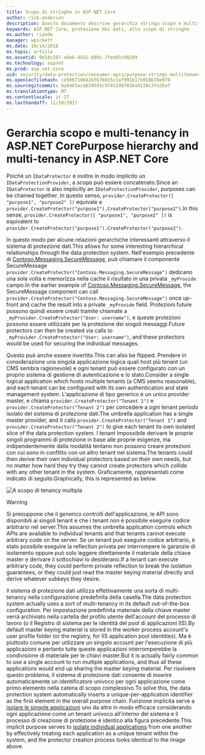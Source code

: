```yaml
---
title: Scopo di stringhe in ASP.NET Core
author: rick-anderson
description: Questo documento descrive gerarchia stringa scopo e multi-tenancy, tra cui le API di protezione dati ASP.NET Core.
keywords: ASP.NET Core, protezione dei dati, allo scopo di stringhe
ms.author: riande
manager: wpickett
ms.date: 10/14/2016
ms.topic: article
ms.assetid: 9d18c287-e0e6-4541-b09c-7fed45c902d9
ms.technology: aspnet
ms.prod: asp.net-core
uid: security/data-protection/consumer-apis/purpose-strings-multitenancy
ms.openlocfilehash: ce506710042bfb76015c3af991b17e018b78e970
ms.sourcegitcommit: 9a9483aceb34591c97451997036a9120c3fe2baf
ms.translationtype: MT
ms.contentlocale: it-IT
ms.lasthandoff: 11/10/2017
---
```

# <a name="purpose-hierarchy-and-multi-tenancy-in-aspnet-core"></a><span data-ttu-id="9d3b7-104">Gerarchia scopo e multi-tenancy in ASP.NET Core</span><span class="sxs-lookup"><span data-stu-id="9d3b7-104">Purpose hierarchy and multi-tenancy in ASP.NET Core</span></span>

<span data-ttu-id="9d3b7-105">Poiché un `IDataProtector` è inoltre in modo implicito un `IDataProtectionProvider`, a scopo può essere concatenato.</span><span class="sxs-lookup"><span data-stu-id="9d3b7-105">Since an `IDataProtector` is also implicitly an `IDataProtectionProvider`, purposes can be chained together.</span></span> <span data-ttu-id="9d3b7-106">In questo senso, `provider.CreateProtector([ "purpose1", "purpose2" ])` equivale a `provider.CreateProtector("purpose1").CreateProtector("purpose2")`.</span><span class="sxs-lookup"><span data-stu-id="9d3b7-106">In this sense, `provider.CreateProtector([ "purpose1", "purpose2" ])` is equivalent to `provider.CreateProtector("purpose1").CreateProtector("purpose2")`.</span></span>

<span data-ttu-id="9d3b7-107">In questo modo per alcune relazioni gerarchiche interessanti attraverso il sistema di protezione dati.</span><span class="sxs-lookup"><span data-stu-id="9d3b7-107">This allows for some interesting hierarchical relationships through the data protection system.</span></span> <span data-ttu-id="9d3b7-108">Nell'esempio precedente di [Contoso.Messaging.SecureMessage](purpose-strings.md#data-protection-contoso-purpose), può chiamare il componente SecureMessage `provider.CreateProtector("Contoso.Messaging.SecureMessage")` dedicano una sola volta e memorizza nella cache il risultato in una privata `_myProvide` campo.</span><span class="sxs-lookup"><span data-stu-id="9d3b7-108">In the earlier example of [Contoso.Messaging.SecureMessage](purpose-strings.md#data-protection-contoso-purpose), the SecureMessage component can call `provider.CreateProtector("Contoso.Messaging.SecureMessage")` once up-front and cache the result into a private `_myProvide` field.</span></span> <span data-ttu-id="9d3b7-109">Protezioni future possono quindi essere creati tramite chiamate a `_myProvider.CreateProtector("User: username")`, e queste protezioni possono essere utilizzate per la protezione dei singoli messaggi.</span><span class="sxs-lookup"><span data-stu-id="9d3b7-109">Future protectors can then be created via calls to `_myProvider.CreateProtector("User: username")`, and these protectors would be used for securing the individual messages.</span></span>

<span data-ttu-id="9d3b7-110">Questo può anche essere invertito.</span><span class="sxs-lookup"><span data-stu-id="9d3b7-110">This can also be flipped.</span></span> <span data-ttu-id="9d3b7-111">Prendere in considerazione una singola applicazione logica quali host più tenant (un CMS sembra ragionevole) e ogni tenant può essere configurato con un proprio sistema di gestione di autenticazione e lo stato.</span><span class="sxs-lookup"><span data-stu-id="9d3b7-111">Consider a single logical application which hosts multiple tenants (a CMS seems reasonable), and each tenant can be configured with its own authentication and state management system.</span></span> <span data-ttu-id="9d3b7-112">L'applicazione di tipo generico è un unico provider master, e chiama `provider.CreateProtector("Tenant 1")` e `provider.CreateProtector("Tenant 2")` per concedere a ogni tenant periodo isolato del sistema di protezione dati.</span><span class="sxs-lookup"><span data-stu-id="9d3b7-112">The umbrella application has a single master provider, and it calls `provider.CreateProtector("Tenant 1")` and `provider.CreateProtector("Tenant 2")` to give each tenant its own isolated slice of the data protection system.</span></span> <span data-ttu-id="9d3b7-113">I tenant Impossibile derivare le proprie singoli programmi di protezione in base alle proprie esigenze, ma indipendentemente dalla modalità tentano non possono creare protezioni con cui sono in conflitto con un altro tenant nel sistema.</span><span class="sxs-lookup"><span data-stu-id="9d3b7-113">The tenants could then derive their own individual protectors based on their own needs, but no matter how hard they try they cannot create protectors which collide with any other tenant in the system.</span></span> <span data-ttu-id="9d3b7-114">Graficamente, rappresentati come indicato di seguito.</span><span class="sxs-lookup"><span data-stu-id="9d3b7-114">Graphically, this is represented as below.</span></span>

![A scopo di tenancy multipla](purpose-strings-multitenancy/_static/purposes-multi-tenancy.png)

>[!WARNING]
> <span data-ttu-id="9d3b7-116">Si presuppone che il generico controlli dell'applicazione, le API sono disponibili ai singoli tenant e che i tenant non è possibile eseguire codice arbitrario nel server.</span><span class="sxs-lookup"><span data-stu-id="9d3b7-116">This assumes the umbrella application controls which APIs are available to individual tenants and that tenants cannot execute arbitrary code on the server.</span></span> <span data-ttu-id="9d3b7-117">Se un tenant può eseguire codice arbitrario, è stato possibile eseguire la reflection privata per interrompere le garanzie di isolamento oppure può solo leggere direttamente il materiale della chiave master e derivare il sottochiavi lo desiderano.</span><span class="sxs-lookup"><span data-stu-id="9d3b7-117">If a tenant can execute arbitrary code, they could perform private reflection to break the isolation guarantees, or they could just read the master keying material directly and derive whatever subkeys they desire.</span></span>

<span data-ttu-id="9d3b7-118">Il sistema di protezione dati utilizza effettivamente una sorta di multi-tenancy nella configurazione predefinita della casella.</span><span class="sxs-lookup"><span data-stu-id="9d3b7-118">The data protection system actually uses a sort of multi-tenancy in its default out-of-the-box configuration.</span></span> <span data-ttu-id="9d3b7-119">Per impostazione predefinita materiale della chiave master verrà archiviato nella cartella del profilo utente dell'account del processo di lavoro (o il Registro di sistema per le identità del pool di applicazioni IIS).</span><span class="sxs-lookup"><span data-stu-id="9d3b7-119">By default master keying material is stored in the worker process account's user profile folder (or the registry, for IIS application pool identities).</span></span> <span data-ttu-id="9d3b7-120">Ma è piuttosto comune per utilizzare un singolo account per l'esecuzione di più applicazioni e pertanto tutte queste applicazioni interromperebbe la condivisione di materiale per le chiavi master.</span><span class="sxs-lookup"><span data-stu-id="9d3b7-120">But it is actually fairly common to use a single account to run multiple applications, and thus all these applications would end up sharing the master keying material.</span></span> <span data-ttu-id="9d3b7-121">Per risolvere questo problema, il sistema di protezione dati consente di inserire automaticamente un identificatore univoco per ogni applicazione come primo elemento nella catena di scopo complessivo.</span><span class="sxs-lookup"><span data-stu-id="9d3b7-121">To solve this, the data protection system automatically inserts a unique-per-application identifier as the first element in the overall purpose chain.</span></span> <span data-ttu-id="9d3b7-122">Funzione implicita serve a [isolare le singole applicazioni](xref:security/data-protection/configuration/overview#per-application-isolation) uno da altro in modo efficace considerando ogni applicazione come un tenant univoco all'interno del sistema e il processo di creazione di protezione è identico alla figura precedente.</span><span class="sxs-lookup"><span data-stu-id="9d3b7-122">This implicit purpose serves to [isolate individual applications](xref:security/data-protection/configuration/overview#per-application-isolation) from one another by effectively treating each application as a unique tenant within the system, and the protector creation process looks identical to the image above.</span></span>
